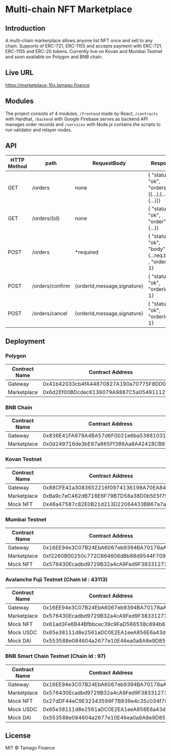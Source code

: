 # Multi-chain NFT Marketplace

## Introduction

A multi-chain markerplace allows anyone list NFT once and sell to any chain. Supports of ERC-721, ERC-1155 and accepts payment with ERC-721, ERC-1155 and ERC-20 tokens. Currently live on Kovan and Mumbai Testnet and soon available on Polygon and BNB chain.

## Live URL

https://marketplace-10x.tamago.finance

## Modules

The project consists of 4 modules, `/frontend` made by React, `/contracts` with Hardhat, `/backend` with Google Firebase serves as backend API manages order records and `/services` with Node.js contains the scripts to run validator and relayer nodes.



## API

| HTTP Method | path            | RequestBody                 | Response                                                |
| ----------- | --------------- | --------------------------- | ------------------------------------------------------- |
| GET         | /orders         | none                        | { "status": "ok", "orders": [{...},{...},{...}]}        |
| GET         | /orders/{id}    | none                        | { "status": "ok", "order": {...}}                       |
| POST        | /orders         | \*required                  | { "status": "ok", "body": {...req.body} , "orderId": 1} |
| POST        | /orders/confirm | {orderId,message,signature} | { "status": "ok", "orderId": 1}                         |
| POST        | /orders/cancel  | {orderId,message,signature} | { "status": "ok", "orderId": 1}                         |


## Deployment

### Polygon

Contract Name | Contract Address 
--- | --- 
Gateway | 0x41b42033cb4fA44870827A190a70775F8DD0586F
Marketplace | 0x6d2Ef00BDcdec6139079A9887C5a0549111215Ea

### BNB Chain

Contract Name | Contract Address 
--- | --- 
Gateway | 0x836E41FA979A4BA57d6F0021e6ba5388103153f9
Marketplace | 0x0d249716de3bE97a865Ff386Aa8A42428CB97347 

### Kovan Testnet

Contract Name | Contract Address 
--- | --- 
Gateway | 0x88CFE41a3083652216f0974136198A70EA847261
Marketplace | 0xBa9c7eC462dB716E6F79B7D58a38D0b5E5f79141
Mock NFT | 0x48a47587c82E0B21d213D22064433BB67a7a7171

### Mumbai Testnet

Contract Name | Contract Address 
--- | --- 
Gateway | 0x16EE94e3C07B24EbA6067eb9394BA70178aAc4c0
Marketplace | 0xf2260B00250c772CB64606dBb88d9544F709308C
Mock NFT | 0x576430Ecadbd9729B32a4cA9Fed9F38331273924

### Avalanche Fuji Testnet (Chain Id : 43113)

Contract Name | Contract Address 
--- | --- 
Gateway | 0x16EE94e3C07B24EbA6067eb9394BA70178aAc4c0
Marketplace | 0x576430Ecadbd9729B32a4cA9Fed9F38331273924
Mock NFT | 0x61ad3Fe6B44Bfbbcec39c9FaD566538c894b6471
Mock USDC | 0x65e38111d8e2561aDC0E2EA1eeA856E6a43dC892
Mock DAI | 0x553588e084604a2677e10E46ea0a8A8e9D859146

### BNB Smart Chain Testnet (Chain Id : 97)

Contract Name | Contract Address 
--- | --- 
Gateway | 0x16EE94e3C07B24EbA6067eb9394BA70178aAc4c0
Marketplace | 0x576430Ecadbd9729B32a4cA9Fed9F38331273924
Mock NFT | 0x27dDF44eC9E32343599F7B939e4c35c034f78076
Mock USDC | 0x65e38111d8e2561aDC0E2EA1eeA856E6a43dC892
Mock DAI | 0x553588e084604a2677e10E46ea0a8A8e9D859146

## License

MIT © Tamago Finance
